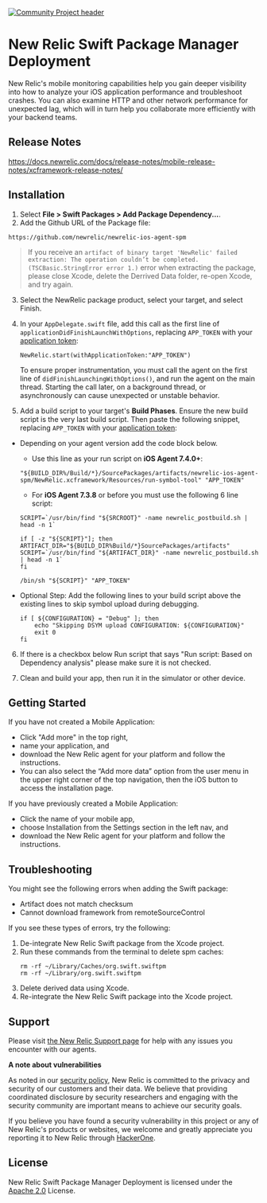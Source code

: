 [![Community Project header](https://github.com/newrelic/opensource-website/raw/master/src/images/categories/Community_Project.png)](https://opensource.newrelic.com/oss-category/#community-project)

# New Relic Swift Package Manager Deployment

New Relic's mobile monitoring capabilities help you gain deeper visibility into how to analyze your iOS application performance and troubleshoot crashes. You can also examine HTTP and other network performance for unexpected lag, which will in turn help you collaborate more efficiently with your backend teams.

## Release Notes
https://docs.newrelic.com/docs/release-notes/mobile-release-notes/xcframework-release-notes/

## Installation
1. Select **File > Swift Packages > Add Package Dependency...**.
2. Add the Github URL of the Package file:
  
  ```
  https://github.com/newrelic/newrelic-ios-agent-spm
  ```
  
>If you receive an `artifact of binary target 'NewRelic' failed extraction: The operation couldn’t be completed. (TSCBasic.StringError error 1.)` error when extracting the package, please close Xcode, delete the Derrived Data folder, re-open Xcode, and try again.
  
3. Select the NewRelic package product, select your target, and select Finish.
4. In your `AppDelegate.swift` file, add this call as the first line of `applicationDidFinishLaunchWithOptions`, replacing `APP_TOKEN` with your [application token](https://docs.newrelic.com/docs/mobile-monitoring/new-relic-mobile/maintenance/viewing-your-application-token):

   ```
   NewRelic.start(withApplicationToken:"APP_TOKEN")
   ```
   To ensure proper instrumentation, you must call the agent on the first line of `didFinishLaunchingWithOptions()`, and run the agent on the main thread. Starting the call later, on a background thread, or asynchronously can cause unexpected or unstable behavior.

5. Add a build script to your target's **Build Phases**. Ensure the new build script is the very last build script. Then paste the following snippet, replacing `APP_TOKEN` with your [application token](/docs/mobile-apps/viewing-your-application-token):
 - Depending on your agent version add the code block below.
    - Use this line as your run script on **iOS Agent 7.4.0+**:
   ```
   "${BUILD_DIR%/Build/*}/SourcePackages/artifacts/newrelic-ios-agent-spm/NewRelic.xcframework/Resources/run-symbol-tool" "APP_TOKEN"
   ```
    - For **iOS Agent 7.3.8** or before you must use the following 6 line script:
    ```
   SCRIPT=`/usr/bin/find "${SRCROOT}" -name newrelic_postbuild.sh | head -n 1`

   if [ -z "${SCRIPT}"]; then
    ARTIFACT_DIR="${BUILD_DIR%Build/*}SourcePackages/artifacts"
    SCRIPT=`/usr/bin/find "${ARTIFACT_DIR}" -name newrelic_postbuild.sh | head -n 1`
   fi

   /bin/sh "${SCRIPT}" "APP_TOKEN"
   ```

- Optional Step: Add the following lines to your build script above the existing lines to skip symbol upload during debugging.
    ```
    if [ ${CONFIGURATION} = "Debug" ]; then
        echo "Skipping DSYM upload CONFIGURATION: ${CONFIGURATION}"
        exit 0
    fi
    ```

6. If there is a checkbox below Run script that says "Run script: Based on Dependency analysis" please make sure it is not checked.

7. Clean and build your app, then run it in the simulator or other device.


## Getting Started
If you have not created a Mobile Application:

* Click "Add more" in the top right,
* name your application, and
* download the New Relic agent for your platform and follow the instructions.
* You can also select the “Add more data” option from the user menu in the upper right corner of the top navigation, then the iOS button to access the installation page.

If you have previously created a Mobile Application:

* Click the name of your mobile app,
* choose Installation from the Settings section in the left nav, and
* download the New Relic agent for your platform and follow the instructions.

## Troubleshooting
You might see the following errors when adding the Swift package:
- Artifact does not match checksum
- Cannot download framework from remoteSourceControl

If you see these types of errors, try the following:

1. De-integrate New Relic Swift package from the Xcode project.
2. Run these commands from the terminal to delete spm caches:
    ```
    rm -rf ~/Library/Caches/org.swift.swiftpm
    rm -rf ~/Library/org.swift.swiftpm
    ```
3. Delete derived data using Xcode.
4. Re-integrate the New Relic Swift package into the Xcode project.

## Support

Please visit [the New Relic Support page](https://support.newrelic.com/) for help with any issues you encounter with our agents.

**A note about vulnerabilities**

As noted in our [security policy](../../security/policy), New Relic is committed to the privacy and security of our customers and their data. We believe that providing coordinated disclosure by security researchers and engaging with the security community are important means to achieve our security goals.

If you believe you have found a security vulnerability in this project or any of New Relic's products or websites, we welcome and greatly appreciate you reporting it to New Relic through [HackerOne](https://hackerone.com/newrelic).

## License
New Relic Swift Package Manager Deployment is licensed under the [Apache 2.0](http://apache.org/licenses/LICENSE-2.0.txt) License.
